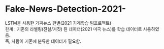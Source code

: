# Fake-News-Detection-2021-
LSTM을 사용한 가짜뉴스 판별(2021 기계학습 팀프로젝트)  
한계 : 기존의 라벨링(진실/거짓) 된 데이터(2021 미국 뉴스)를 학습 데이터로 사용하였음.  
즉, 사람이 기존에 분류한 데이터가 필요함.
